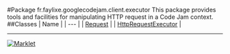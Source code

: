 #Package fr.faylixe.googlecodejam.client.executor
This package provides tools and facilities for manipulating
 HTTP request in a Code Jam context.
##Classes
| Name |
| --- |
| [Request](Request.md) |
| [HttpRequestExecutor](HttpRequestExecutor.md) |

---

[![Marklet](https://img.shields.io/badge/Generated%20by-Marklet-green.svg)](https://github.com/Faylixe/marklet)